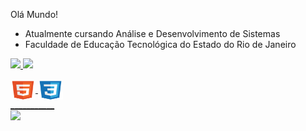 Olá Mundo!<br>
- Atualmente cursando Análise e Desenvolvimento de Sistemas<br>
- Faculdade de Educação Tecnológica do Estado do Rio de Janeiro<br>
 <div>
  <a href="https://github.com/crisneisantos">
  <img height="170em" src="https://github-readme-stats.vercel.app/api?username=crisneisantos&show_icons=true&theme=dark&include_all_commits=true&count_private=true"/>
  <img height="170em" src="https://github-readme-stats.vercel.app/api/top-langs/?username=crisneisantos&layout=compact&langs_count=7&theme=dark"/>
</div>

<div style="display: inline_block"><br>
  <img align="center" alt="Rafa-HTML" height="30" width="40" src="https://raw.githubusercontent.com/devicons/devicon/master/icons/html5/html5-original.svg">
  <img align="center" alt="Rafa-CSS" height="30" width="40" src="https://raw.githubusercontent.com/devicons/devicon/master/icons/css3/css3-original.svg">
</div>
 ___________
<div>
 <a href="https://www.linkedin.com/in/crisneisantos" target="_blank"><img src="https://img.shields.io/badge/-LinkedIn-%230077B5?style=for-the-badge&logo=linkedin&logoColor=white" target="_blank"></a> 
 </div>
